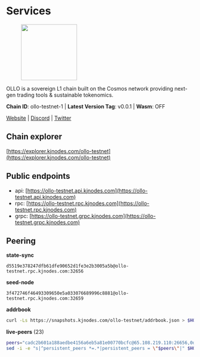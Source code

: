# Services

<figure><img src="https://raw.githubusercontent.com/kj89/testnet_manuals/main/pingpub/logos/ollo.png" width="150" alt=""><figcaption></figcaption></figure>

OLLO is a sovereign L1 chain built on the Cosmos network providing  next-gen trading tools & sustainable tokenomics.

**Chain ID**: ollo-testnet-1 | **Latest Version Tag**: v0.0.1 | **Wasm**: OFF

[Website](https://www.ollostation.zone) | [Discord](https://discord.com/invite/GxBqZ9mSSm) | [Twitter](https://twitter.com/OLLOStation)


## Chain explorer
[https://explorer.kjnodes.com/ollo-testnet](https://explorer.kjnodes.com/ollo-testnet)

## Public endpoints

* api: [https://ollo-testnet.api.kjnodes.com](https://ollo-testnet.api.kjnodes.com)
* rpc: [https://ollo-testnet.rpc.kjnodes.com](https://ollo-testnet.rpc.kjnodes.com)
* grpc: [https://ollo-testnet.grpc.kjnodes.com](https://ollo-testnet.grpc.kjnodes.com)

## Peering

**state-sync**

```text
d5519e378247dfb61dfe90652d1fe3e2b3005a5b@ollo-testnet.rpc.kjnodes.com:32656
```

**seed-node**

```text
3f472746f46493309650e5a033076689996c8881@ollo-testnet.rpc.kjnodes.com:32659
```

**addrbook**
```bash
curl -Ls https://snapshots.kjnodes.com/ollo-testnet/addrbook.json > $HOME/.ollo/config/addrbook.json
```

**live-peers** (23)
```bash
peers="cadc2b601a188aedbe4156a6eb5a81e00770bcfc@65.108.219.110:26656,0d642afa8df369a5021609c43bb7765a332a615f@65.109.106.91:17656,517786f9e5e9caf196fed64c2130528e0ef59643@65.109.70.23:18156,d5519e378247dfb61dfe90652d1fe3e2b3005a5b@65.109.68.190:32656,7dc63d58dccf6777206d5cdbc1ec1b9ba5221bd5@65.108.97.58:15656,2a8f0fada8b8b71b8154cf30ce44aebea1b5fe3d@146.59.116.136:26656,43da48176665407ebbe40f809a0ec2c84ab0579e@65.109.24.121:26656,dba5e8b41c4e369418f83a449966e4eb7ca05cd4@65.109.23.114:18156,9865c6e15faced6643adc228e3a59744e1b4e277@116.203.29.162:46656,dd577d8f2e997d7e70495640aff124ddb70d1a21@95.217.192.222:26656,1d576b61c0c56a9b6ef6dabf336fd3cf04c017b1@95.217.223.85:15656,536c816c0d32ceb601fcf047284f65dc68c0513a@65.21.134.202:26626,5c2a752c9b1952dbed075c56c600c3a79b58c395@195.3.220.135:27006,42beefd08b5f8580177d1506220db3a548090262@65.108.195.29:26116,a553ae4af55d127300dd707a46e715b47a82610a@65.21.131.215:26626,da8d3ca8e1c147f0037b1c43ad3de7174f5ec1b7@209.145.59.224:26656,b1c40c092d4c889d14ac8db36621c114f811d797@65.109.92.241:22046,3ea40f63890f10272201edf96d2a49e197e52091@65.108.105.48:18156,67d27bdbc3c444c557d555164518d8f551a922c5@136.243.103.32:46656,15bcdea616c717eb4356e125d4f631aaa596dfd5@65.108.77.106:26929,ef8863e006ba8eaea3aa8b780b01b82b401d7bd9@84.46.252.45:56656,8c4a28db4a9f4a37725d504d6f87fb5e1aee0266@49.12.216.13:46656,fffb9164b9091d2055b5469a456ca91288517856@178.208.86.48:16656"
sed -i -e "s|^persistent_peers *=.*|persistent_peers = \"$peers\"|" $HOME/.ollo/config/config.toml
```
